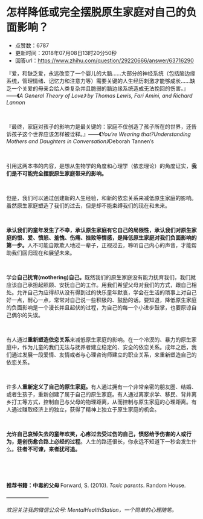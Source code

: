 # 怎样降低或完全摆脱原生家庭对自己的负面影响？
- 点赞数：6787
- 更新时间：2018年07月08日13时20分50秒
- 回答url：https://www.zhihu.com/question/29220666/answer/63716290
<body>
 <p data-pid="BsNfwYTw">『爱，和缺乏爱，永远改变了一个婴儿的大脑……大部分的神经系统（包括脑边缘系统，管理情绪、记忆力和注意力等）需要关键的人生经历刺激才能够成长……缺乏一个关爱的母亲会给人类复杂并且脆弱的脑边缘系统造成无法挽回的伤害。』——<b>《</b><i>A General Theory of Love》 by Thomas Lewis, Fari Amini, and Richard Lannon</i></p>
 <p class="ztext-empty-paragraph"><br></p>
 <p data-pid="fTM7cZE0">『最终，家庭对孩子的影响力是最关键的：家庭不仅创造了孩子所在的世界，还告诉孩子这个世界应该怎样被诠释。』——<b>《</b><i>You’re Wearing that?Understanding Mothers and Daughters in Conversation》</i>Deborah Tannen’s</p>
 <p class="ztext-empty-paragraph"><br></p>
 <p data-pid="dC3LrPiV">引用这两本书的内容，是想从生物学的角度和心理学（依恋理论）的角度证实，<b>我们是不可能完全摆脱原生家庭带来的影响。</b></p>
 <p class="ztext-empty-paragraph"><br></p>
 <p data-pid="fqhH-YKm">但是，我们可以通过创建新的人生经验，和新的依恋关系来减低原生家庭的影响。虽然原生家庭塑造了我们的过去，但是却不能束缚我们的现在和未来。</p>
 <p class="ztext-empty-paragraph"><br></p>
 <p data-pid="AEeREoMi"><b>承认我们的童年发生了不幸，承认原生家庭有它自己的局限性，承认我们对原生家庭的恨、爱、愤怒、羞愧、伤痛、挫败等情感，是降低原生家庭对我们负面影响的第一步。</b>人不可能自欺欺人地过一辈子，正视过去，聆听自己内心的声音，才能帮助我们回归现在和展望未来。</p>
 <p class="ztext-empty-paragraph"><br></p>
 <p data-pid="WrxaFkP-">学会<b>自己抚育(mothering)自己。</b>既然我们的原生家庭没有能力抚育我们，我们就应该自己承担起照顾、安抚自己的工作。用我们希望父母对我们的方式，跟自己相处。允许自己为应得却从没有得到过的快乐童年默哀，学会在生活的琐事上对自己好一点，耐心一点，常常对自己说一些积极的、鼓励的话。要知道，降低原生家庭的负面影响是一个漫长并且起伏的过程，为自己的每一个小进步鼓掌，也要原谅自己偶尔的失误。</p>
 <p class="ztext-empty-paragraph"><br></p>
 <p data-pid="Bx9P_iN0">有人通过<b>重新塑造依恋关系</b>来减低原生家庭的影响。在一个冷漠的、暴力的原生家庭中，作为儿童的我们无法与抚养者建立稳定的、安全的依恋关系。成年之后，我们通过发展一段爱情、友情或者与心理咨询师建立的职业关系，来重新塑造自己的依恋关系。</p>
 <p class="ztext-empty-paragraph"><br></p>
 <p data-pid="MGjlzUzS">许多人<b>重新定义了自己的原生家庭。</b>有人通过拥有一个非常亲密的朋友圈、结婚、或者生孩子，重新创建了属于自己的原生家庭。有人通过离家求学、移民、背井离乡打工等方式，控制自己与父母的物理距离，从而控制与原生家庭的心理距离。有人通过赚取经济上的独立，获得了精神上独立于原生家庭的机会。</p>
 <p class="ztext-empty-paragraph"><br></p>
 <p data-pid="qZBeGPOf"><b>允许自己哀悼失去的童年欢笑，心疼过去受过伤的自己，愤怒给予伤害的人或行为，是创伤愈合路上必经的过程</b>。人生的路还很长，你永远不知道下一秒会发生什么。<b>往者不可谏，来者犹可追。</b></p>
 <p class="ztext-empty-paragraph"><br></p>
 <p class="ztext-empty-paragraph"><br></p>
 <p data-pid="nP578D0-"><b>推荐书籍：中毒的父母 </b>Forward, S. (2010). <i>Toxic parents</i>. Random House.</p>
 <p data-pid="Dod4jtkd">————————<br></p>
 <p data-pid="nb0ABr8f"><i>欢迎关注我的微信公众号: MentalHealthStation，一个简单的心理随笔。</i></p>
</body>